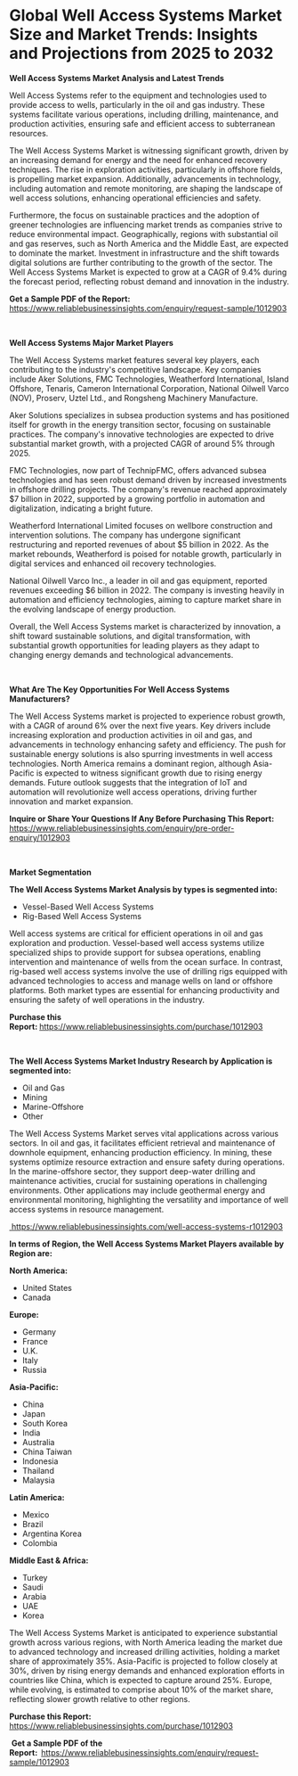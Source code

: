 <p><h1>Global Well Access Systems Market Size and Market Trends: Insights and Projections from 2025 to 2032</h1></p><p><strong>Well Access Systems Market Analysis and Latest Trends</strong></p>
<p><p>Well Access Systems refer to the equipment and technologies used to provide access to wells, particularly in the oil and gas industry. These systems facilitate various operations, including drilling, maintenance, and production activities, ensuring safe and efficient access to subterranean resources.</p><p>The Well Access Systems Market is witnessing significant growth, driven by an increasing demand for energy and the need for enhanced recovery techniques. The rise in exploration activities, particularly in offshore fields, is propelling market expansion. Additionally, advancements in technology, including automation and remote monitoring, are shaping the landscape of well access solutions, enhancing operational efficiencies and safety.</p><p>Furthermore, the focus on sustainable practices and the adoption of greener technologies are influencing market trends as companies strive to reduce environmental impact. Geographically, regions with substantial oil and gas reserves, such as North America and the Middle East, are expected to dominate the market. Investment in infrastructure and the shift towards digital solutions are further contributing to the growth of the sector. The Well Access Systems Market is expected to grow at a CAGR of 9.4% during the forecast period, reflecting robust demand and innovation in the industry.</p></p>
<p><strong>Get a Sample PDF of the Report:&nbsp;</strong> <a href="https://www.reliablebusinessinsights.com/enquiry/request-sample/1012903?utm_campaign=3603&utm_medium=2&utm_source=Github&utm_content=ia&utm_term=17042025&utm_id=well-access-systems">https://www.reliablebusinessinsights.com/enquiry/request-sample/1012903</a></p>
<p>&nbsp;</p>
<p><strong>Well Access Systems Major Market Players</strong></p>
<p><p>The Well Access Systems market features several key players, each contributing to the industry's competitive landscape. Key companies include Aker Solutions, FMC Technologies, Weatherford International, Island Offshore, Tenaris, Cameron International Corporation, National Oilwell Varco (NOV), Proserv, Uztel Ltd., and Rongsheng Machinery Manufacture.</p><p>Aker Solutions specializes in subsea production systems and has positioned itself for growth in the energy transition sector, focusing on sustainable practices. The company's innovative technologies are expected to drive substantial market growth, with a projected CAGR of around 5% through 2025.</p><p>FMC Technologies, now part of TechnipFMC, offers advanced subsea technologies and has seen robust demand driven by increased investments in offshore drilling projects. The company's revenue reached approximately $7 billion in 2022, supported by a growing portfolio in automation and digitalization, indicating a bright future.</p><p>Weatherford International Limited focuses on wellbore construction and intervention solutions. The company has undergone significant restructuring and reported revenues of about $5 billion in 2022. As the market rebounds, Weatherford is poised for notable growth, particularly in digital services and enhanced oil recovery technologies.</p><p>National Oilwell Varco Inc., a leader in oil and gas equipment, reported revenues exceeding $6 billion in 2022. The company is investing heavily in automation and efficiency technologies, aiming to capture market share in the evolving landscape of energy production.</p><p>Overall, the Well Access Systems market is characterized by innovation, a shift toward sustainable solutions, and digital transformation, with substantial growth opportunities for leading players as they adapt to changing energy demands and technological advancements.</p></p>
<p>&nbsp;</p>
<p><strong>What Are The Key Opportunities For Well Access Systems Manufacturers?</strong></p>
<p><p>The Well Access Systems market is projected to experience robust growth, with a CAGR of around 6% over the next five years. Key drivers include increasing exploration and production activities in oil and gas, and advancements in technology enhancing safety and efficiency. The push for sustainable energy solutions is also spurring investments in well access technologies. North America remains a dominant region, although Asia-Pacific is expected to witness significant growth due to rising energy demands. Future outlook suggests that the integration of IoT and automation will revolutionize well access operations, driving further innovation and market expansion.</p></p>
<p><strong>Inquire or Share Your Questions If Any Before Purchasing This Report:</strong> <a href="https://www.reliablebusinessinsights.com/enquiry/pre-order-enquiry/1012903?utm_campaign=3603&utm_medium=2&utm_source=Github&utm_content=ia&utm_term=17042025&utm_id=well-access-systems">https://www.reliablebusinessinsights.com/enquiry/pre-order-enquiry/1012903</a></p>
<p>&nbsp;</p>
<p><strong>Market Segmentation</strong></p>
<p><strong>The Well Access Systems Market Analysis by types is segmented into:</strong></p>
<p><ul><li>Vessel-Based Well Access Systems</li><li>Rig-Based Well Access Systems</li></ul></p>
<p><p>Well access systems are critical for efficient operations in oil and gas exploration and production. Vessel-based well access systems utilize specialized ships to provide support for subsea operations, enabling intervention and maintenance of wells from the ocean surface. In contrast, rig-based well access systems involve the use of drilling rigs equipped with advanced technologies to access and manage wells on land or offshore platforms. Both market types are essential for enhancing productivity and ensuring the safety of well operations in the industry.</p></p>
<p><strong>Purchase this Report:&nbsp;</strong><a href="https://www.reliablebusinessinsights.com/purchase/1012903?utm_campaign=3603&utm_medium=2&utm_source=Github&utm_content=ia&utm_term=17042025&utm_id=well-access-systems">https://www.reliablebusinessinsights.com/purchase/1012903</a></p>
<p>&nbsp;</p>
<p><strong>The Well Access Systems Market Industry Research by Application is segmented into:</strong></p>
<p><ul><li>Oil and Gas</li><li>Mining</li><li>Marine-Offshore</li><li>Other</li></ul></p>
<p><p>The Well Access Systems Market serves vital applications across various sectors. In oil and gas, it facilitates efficient retrieval and maintenance of downhole equipment, enhancing production efficiency. In mining, these systems optimize resource extraction and ensure safety during operations. In the marine-offshore sector, they support deep-water drilling and maintenance activities, crucial for sustaining operations in challenging environments. Other applications may include geothermal energy and environmental monitoring, highlighting the versatility and importance of well access systems in resource management.</p></p>
<p><a href="https://www.reliablebusinessinsights.com/well-access-systems-r1012903?utm_campaign=3603&utm_medium=2&utm_source=Github&utm_content=ia&utm_term=17042025&utm_id=well-access-systems">&nbsp;https://www.reliablebusinessinsights.com/well-access-systems-r1012903</a></p>
<p><strong>In terms of Region, the Well Access Systems Market Players available by Region are:</strong></p>
<p>
    <p> <strong> North America: </strong>
        <ul>
            <li>United States</li>
            <li>Canada</li>
        </ul>
        </p> 
    <p> <strong> Europe: </strong>
        <ul>
            <li>Germany</li>
            <li>France</li>
            <li>U.K.</li>
            <li>Italy</li>
            <li>Russia</li>
        </ul>
        </p> 
    <p> <strong> Asia-Pacific: </strong>
        <ul>
            <li>China</li>
            <li>Japan</li>
            <li>South Korea</li>
            <li>India</li>
            <li>Australia</li>
            <li>China Taiwan</li>
            <li>Indonesia</li>
            <li>Thailand</li>
            <li>Malaysia</li>
        </ul>
        </p> 
    <p> <strong> Latin America: </strong>
        <ul>
            <li>Mexico</li>
            <li>Brazil</li>
            <li>Argentina Korea</li>
            <li>Colombia</li>
        </ul>
        </p> 
    <p> <strong> Middle East & Africa: </strong>
        <ul>
            <li>Turkey</li>
            <li>Saudi</li>
            <li>Arabia</li>
            <li>UAE</li>
            <li>Korea</li>
        </ul>
    </p>
    </p>
<p><p>The Well Access Systems Market is anticipated to experience substantial growth across various regions, with North America leading the market due to advanced technology and increased drilling activities, holding a market share of approximately 35%. Asia-Pacific is projected to follow closely at 30%, driven by rising energy demands and enhanced exploration efforts in countries like China, which is expected to capture around 25%. Europe, while evolving, is estimated to comprise about 10% of the market share, reflecting slower growth relative to other regions.</p></p>
<p><strong>Purchase this Report: </strong><a href="https://www.reliablebusinessinsights.com/purchase/1012903?utm_campaign=3603&utm_medium=2&utm_source=Github&utm_content=ia&utm_term=17042025&utm_id=well-access-systems">https://www.reliablebusinessinsights.com/purchase/1012903</a></p>
<p>&nbsp;<strong>Get a Sample PDF of the Report:&nbsp;&nbsp;</strong><a href="https://www.reliablebusinessinsights.com/enquiry/request-sample/1012903?utm_campaign=3603&utm_medium=2&utm_source=Github&utm_content=ia&utm_term=17042025&utm_id=well-access-systems">https://www.reliablebusinessinsights.com/enquiry/request-sample/1012903</a></p>
<p><strong></strong></p>
<p><p></p><p></p><p></p></p>